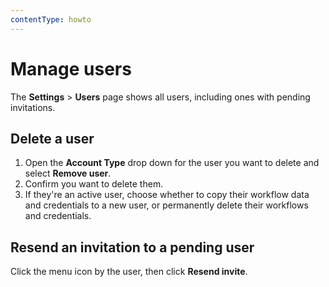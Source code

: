```yaml
---
contentType: howto
---
```


# Manage users

The **Settings** > **Users** page shows all users, including ones with pending invitations.

## Delete a user

1. Open the **Account Type** drop down for the user you want to delete and select **Remove user**.
2. Confirm you want to delete them.
3. If they're an active user, choose whether to copy their workflow data and credentials to a new user, or permanently delete their workflows and credentials.

## Resend an invitation to a pending user

Click the menu icon by the user, then click **Resend invite**.
